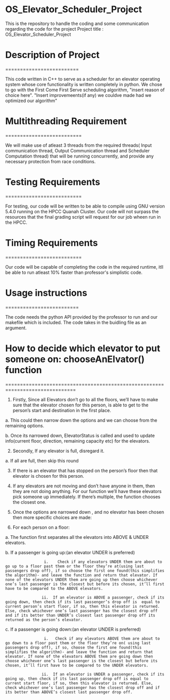 # OS_Elevator_Scheduler_Project
This is the repository to handle the coding and some communication regarding the code for the project
Project title : OS_Elevator_Scheduler_Project

# Description of Project 
=========================

This code written in C++ to serve as a scheduler for an elevator operating system whose core functionality is written completely in python. We chose to go with the First Come First Serve scheduling algorithm, "insert reason of choice here". "Insert improvemeents(if any) we couldve made had we optimized our algorithm" 


# Multithreading Requirement
==========================
  
We will make use of atleast 3 threads from the required threads( Input communication thread, Output Communication thread and Scheduler Computation thread) that will be running concurrently, and provide any necessary protection from race conditions.

# Testing Requirements
==========================
  
For testing, our code will be written to be able to compile using GNU version 5.4.0 running on the HPCC Quanah Cluster.
Our code will not surpass the resources that the final grading script will request for our job wheen run in the HPCC.

# Timing Requirements
==========================
  
Our code will be capable of completing the code in the required runtime, itll be able to run atleast 10% faster than professor's simplistic code.


# Usage instructions
=========================

The code needs the python API provided by the professor to run and our makefile which is included. 
The code takes in the buidling file as an argument. 


# How to decide which elevator to put someone on: chooseAnElvator() function
==============================================================================

1.  Firstly, Since all Elevators don’t go to all the floors, we’ll have to make sure that the elevator chosen for this person, is able to get to the person’s start and destination in the first place.

  a.  This could then narrow down the options and we can choose from the remaining options.

  b.  Once its narrowed down, ElevatorStatus is called and used to update info(current floor, direction, remaining capacity etc) for the elevators.

2.  Secondly, If any elevator is full, disregard it.

  a.  If all are full, then skip this round

3.  If there is an elevator that has stopped on the person’s floor then that elevator is chosen for this person.

4.  If any elevators are not moving and don’t have anyone in them, then they are not doing anything. For our function we’ll have these elevators pick someone up immediately. If there’s multiple, the function chooses the closest one.

5.  Once the options are narrowed down , and no elevator has been chosen then more specific choices are made:

6.  For each person on a floor:

  a.  The function first separates all the elevators into ABOVE & UNDER elevators.

  b.  If a passenger is going up:(an elevator UNDER is preferred)

                     i.    Check if any elevators UNDER them are about to go up to a floor past them or the floor they’re at(using last passengers drop off), if so choose the first one found(this simplifies the algorithm)- and leave the function and return that elevator. If none of the elevators UNDER them are going up then choose whichever one’s last passenger is the closest but before its chosen, it’ll first have to be compared to the ABOVE elevators.

                    ii.  If an elevator is ABOVE a passenger, check if its going down, then check if its last passenger’s drop off is  equal to current person’s start floor, if so, then this elevator is returned. Else, check whichever one’s last passenger has the closest drop off and if its better than UNDER’s closest last passenger drop off its returned as the person’s elevator.

  c.  If a passenger is going down:(an elevator UNDER is preferred)

                     i.   Check if any elevators ABOVE them are about to go down to a floor past them or the floor they’re on( using last passengers drop off), if so, choose the first one found(this simplifies the algorithm)- and leave the function and return that elevator. If none of the elevators ABOVE them are going down then choose whichever one’s last passenger is the closest but before its chosen, it’ll first have to be compared to the UNDER elevators.

                    ii.  If an elevator is UNDER a passenger, check if its going up, then check if its last passenger drop off is equal to current start floor, if so, then this elevator is returned. Else, check whichever one’s last passenger has the closest drop off and if its better than ABOVE’s closest last passenger drop off.
